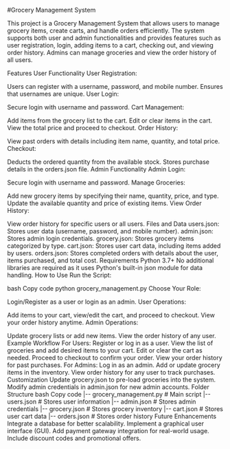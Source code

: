 #Grocery Management System

This project is a Grocery Management System that allows users to manage grocery items, create carts, and handle orders efficiently. The system supports both user and admin functionalities and provides features such as user registration, login, adding items to a cart, checking out, and viewing order history. Admins can manage groceries and view the order history of all users.

Features
User Functionality
User Registration:

Users can register with a username, password, and mobile number.
Ensures that usernames are unique.
User Login:

Secure login with username and password.
Cart Management:

Add items from the grocery list to the cart.
Edit or clear items in the cart.
View the total price and proceed to checkout.
Order History:

View past orders with details including item name, quantity, and total price.
Checkout:

Deducts the ordered quantity from the available stock.
Stores purchase details in the orders.json file.
Admin Functionality
Admin Login:

Secure login with username and password.
Manage Groceries:

Add new grocery items by specifying their name, quantity, price, and type.
Update the available quantity and price of existing items.
View Order History:

View order history for specific users or all users.
Files and Data
users.json: Stores user data (username, password, and mobile number).
admin.json: Stores admin login credentials.
grocery.json: Stores grocery items categorized by type.
cart.json: Stores user cart data, including items added by users.
orders.json: Stores completed orders with details about the user, items purchased, and total cost.
Requirements
Python 3.7+
No additional libraries are required as it uses Python's built-in json module for data handling.
How to Use
Run the Script:

bash
Copy code
python grocery_management.py
Choose Your Role:

Login/Register as a user or login as an admin.
User Operations:

Add items to your cart, view/edit the cart, and proceed to checkout.
View your order history anytime.
Admin Operations:

Update grocery lists or add new items.
View the order history of any user.
Example Workflow
For Users:
Register or log in as a user.
View the list of groceries and add desired items to your cart.
Edit or clear the cart as needed.
Proceed to checkout to confirm your order.
View your order history for past purchases.
For Admins:
Log in as an admin.
Add or update grocery items in the inventory.
View order history for any user to track purchases.
Customization
Update grocery.json to pre-load groceries into the system.
Modify admin credentials in admin.json for new admin accounts.
Folder Structure
bash
Copy code
|-- grocery_management.py  # Main script
|-- users.json             # Stores user information
|-- admin.json             # Stores admin credentials
|-- grocery.json           # Stores grocery inventory
|-- cart.json              # Stores user cart data
|-- orders.json            # Stores order history
Future Enhancements
Integrate a database for better scalability.
Implement a graphical user interface (GUI).
Add payment gateway integration for real-world usage.
Include discount codes and promotional offers.
